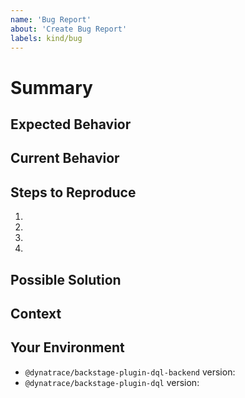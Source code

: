 ```yaml
---
name: 'Bug Report'
about: 'Create Bug Report'
labels: kind/bug
---
```


# Summary

<!--- Provide a general summary of the issue in the Title above -->

## Expected Behavior

<!--- Tell us what should happen -->

## Current Behavior

<!--- Tell us what happens instead of the expected behavior -->

## Steps to Reproduce

<!--- Provide a link to a live example, or an unambiguous set of steps to -->
<!--- reproduce this bug. Include code or configuration to reproduce, if relevant -->

1.
2.
3.
4.

## Possible Solution

<!--- Not obligatory, but suggest a fix/reason for the bug, -->
<!--- or ideas as to the implementation of the addition or change -->

## Context

<!--- How has this issue affected you? What are you trying to accomplish? -->
<!--- Providing context (e.g. links to configuration settings, -->
<!--- stack trace or log data) helps us come up with a solution that is most useful in the real world -->

## Your Environment

- `@dynatrace/backstage-plugin-dql-backend` version:
- `@dynatrace/backstage-plugin-dql` version:
